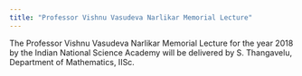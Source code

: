 ```yaml
---
title: "Professor Vishnu Vasudeva Narlikar Memorial Lecture"
---
```


The Professor Vishnu Vasudeva Narlikar Memorial Lecture for the year 2018 by the Indian National Science Academy will be delivered by S. Thangavelu, Department of Mathematics, IISc.

<img src="{{site.baseurl}}/images/thangavelu.png" alt=""/>
